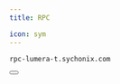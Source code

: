 ```yaml
---
title: RPC

icon: sym
---
```


<div class="code-block-wrapper"><!-- Note: Change nodename-->
  <pre><code>rpc-lumera-t.sychonix.com</code></pre>
  <button class="copy-btn"><i class="fas fa-copy"></i></button>
</div><!-- Note: Change nodename-->
